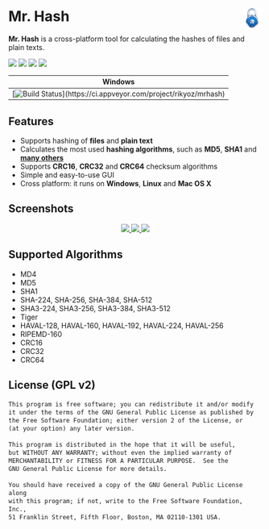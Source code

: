 # Mr. Hash <img src="/res/icon.png" width="40px" height="40px" align="right" />

**Mr. Hash** is a cross-platform tool for calculating the hashes of files and plain texts.

[![](https://img.shields.io/github/v/release/rikyoz/mrhash?label=version&style=flat)](https://github.com/rikyoz/mrhash/releases/latest)
![](https://img.shields.io/badge/platform-Windows%20|%20Linux%20|%20Mac%20OS%20X-red.png?style=flat)
![](https://img.shields.io/badge/architecture-x86%20|%20x64-yellow.png?style=flat)
[![](https://img.shields.io/badge/license-GNU%20GPL%20v2-lightgrey.png?style=flat)](/LICENSE)

| Windows |
|:-------:|
|[![Build  Status](https://ci.appveyor.com/api/projects/status/t7q9r8489kdkpfnr?svg=true&passingText=Build%20OK&pendingText=Building...&failingText=Build%20Failed")](https://ci.appveyor.com/project/rikyoz/mrhash)|

## Features
+ Supports hashing of **files** and **plain text**
+ Calculates the most used **hashing algorithms**, such as **MD5**, **SHA1** and [**many others**](#supported-algorithms)
+ Supports **CRC16**, **CRC32** and **CRC64** checksum algorithms
+ Simple and easy-to-use GUI
+ Cross platform: it runs on **Windows**, **Linux** and **Mac OS X**

## Screenshots
<p align="center">
<a href="https://raw.github.com/rikyoz/mrhash/screenshots/doc/img/v0.3.2/screenshot0.png" target="_blank">
<img src="https://raw.github.com/rikyoz/mrhash/screenshots/doc/img/v0.3.2/screenshot0.thumb.png" />
</a>
<a href="https://raw.github.com/rikyoz/mrhash/screenshots/doc/img/v0.3.2/screenshot1.png" target="_blank">
<img src="https://raw.github.com/rikyoz/mrhash/screenshots/doc/img/v0.3.2/screenshot1.thumb.png" />
</a>
<a href="https://raw.github.com/rikyoz/mrhash/screenshots/doc/img/v0.3.2/screenshot1.png" target="_blank">
<img src="https://raw.github.com/rikyoz/mrhash/screenshots/doc/img/v0.3.2/screenshot2.thumb.png" />
</a>
</p>

## Supported Algorithms
+ MD4
+ MD5
+ SHA1
+ SHA-224, SHA-256, SHA-384, SHA-512
+ SHA3-224, SHA3-256, SHA3-384, SHA3-512
+ Tiger
+ HAVAL-128, HAVAL-160, HAVAL-192, HAVAL-224, HAVAL-256
+ RIPEMD-160
+ CRC16
+ CRC32
+ CRC64

## License (GPL v2)
    This program is free software; you can redistribute it and/or modify
    it under the terms of the GNU General Public License as published by
    the Free Software Foundation; either version 2 of the License, or
    (at your option) any later version.

    This program is distributed in the hope that it will be useful,
    but WITHOUT ANY WARRANTY; without even the implied warranty of
    MERCHANTABILITY or FITNESS FOR A PARTICULAR PURPOSE.  See the
    GNU General Public License for more details.

    You should have received a copy of the GNU General Public License along
    with this program; if not, write to the Free Software Foundation, Inc.,
    51 Franklin Street, Fifth Floor, Boston, MA 02110-1301 USA.
